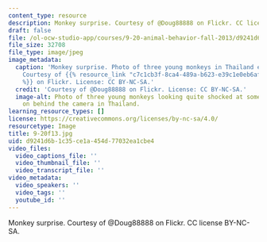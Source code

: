 ```yaml
---
content_type: resource
description: Monkey surprise. Courtesy of @Doug88888 on Flickr. CC license BY-NC-SA.
draft: false
file: /ol-ocw-studio-app/courses/9-20-animal-behavior-fall-2013/d9241d6b1c35ce1a454d77032ea1cbe4_9-20f13.jpg
file_size: 32708
file_type: image/jpeg
image_metadata:
  caption: 'Monkey surprise. Photo of three young monkeys in Thailand expressing surprise.
    Courtesy of {{% resource_link "c7c1cb3f-8ca4-489a-b623-e39c1e0eb6af" "@Doug88888"
    %}} on Flickr. License: CC BY-NC-SA.'
  credit: 'Courtesy of @Doug88888 on Flickr. License: CC BY-NC-SA.'
  image-alt: Photo of three young monkeys looking quite shocked at something going
    on behind the camera in Thailand.
learning_resource_types: []
license: https://creativecommons.org/licenses/by-nc-sa/4.0/
resourcetype: Image
title: 9-20f13.jpg
uid: d9241d6b-1c35-ce1a-454d-77032ea1cbe4
video_files:
  video_captions_file: ''
  video_thumbnail_file: ''
  video_transcript_file: ''
video_metadata:
  video_speakers: ''
  video_tags: ''
  youtube_id: ''
---
```

Monkey surprise. Courtesy of @Doug88888 on Flickr. CC license BY-NC-SA.